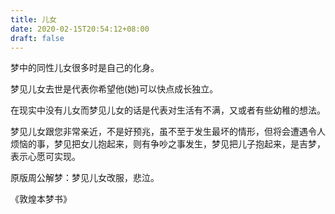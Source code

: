 ```yaml
---
title: 儿女
date: 2020-02-15T20:54:12+08:00
draft: false
---
```


梦中的同性儿女很多时是自己的化身。

梦见儿女去世是代表你希望他(她)可以快点成长独立。

在现实中没有儿女而梦见儿女的话是代表对生活有不满，又或者有些幼稚的想法。

梦见儿女跟您非常亲近，不是好预兆，虽不至于发生最坏的情形，但将会遭遇令人烦恼的事，梦见把女儿抱起来，则有争吵之事发生，梦见把儿子抱起来，是吉梦，表示心愿可实现。

原版周公解梦：梦见儿女改服，悲泣。

《敦煌本梦书》